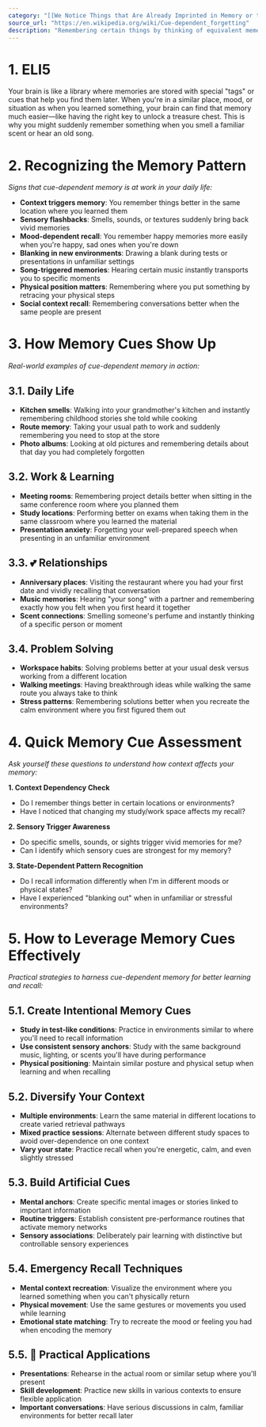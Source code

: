 ```yaml
---
category: "[[We Notice Things that Are Already Imprinted in Memory or that Are Repeated Often]]"
source_url: "https://en.wikipedia.org/wiki/Cue-dependent_forgetting"
description: "Remembering certain things by thinking of equivalent memories."
---
```


# 1. ELI5

Your brain is like a library where memories are stored with special "tags" or cues that help you find them later. When you're in a similar place, mood, or situation as when you learned something, your brain can find that memory much easier—like having the right key to unlock a treasure chest. This is why you might suddenly remember something when you smell a familiar scent or hear an old song.

# 2. Recognizing the Memory Pattern

*Signs that cue-dependent memory is at work in your daily life:*

- **Context triggers memory**: You remember things better in the same location where you learned them
- **Sensory flashbacks**: Smells, sounds, or textures suddenly bring back vivid memories
- **Mood-dependent recall**: You remember happy memories more easily when you're happy, sad ones when you're down
- **Blanking in new environments**: Drawing a blank during tests or presentations in unfamiliar settings
- **Song-triggered memories**: Hearing certain music instantly transports you to specific moments
- **Physical position matters**: Remembering where you put something by retracing your physical steps
- **Social context recall**: Remembering conversations better when the same people are present

# 3. How Memory Cues Show Up

*Real-world examples of cue-dependent memory in action:*

## 3.1. **Daily Life**

- **Kitchen smells**: Walking into your grandmother's kitchen and instantly remembering childhood stories she told while cooking
- **Route memory**: Taking your usual path to work and suddenly remembering you need to stop at the store
- **Photo albums**: Looking at old pictures and remembering details about that day you had completely forgotten

## 3.2. **Work & Learning**

- **Meeting rooms**: Remembering project details better when sitting in the same conference room where you planned them
- **Study locations**: Performing better on exams when taking them in the same classroom where you learned the material
- **Presentation anxiety**: Forgetting your well-prepared speech when presenting in an unfamiliar environment

## 3.3. 💕 **Relationships**

- **Anniversary places**: Visiting the restaurant where you had your first date and vividly recalling that conversation
- **Music memories**: Hearing "your song" with a partner and remembering exactly how you felt when you first heard it together
- **Scent connections**: Smelling someone's perfume and instantly thinking of a specific person or moment

## 3.4. **Problem Solving**

- **Workspace habits**: Solving problems better at your usual desk versus working from a different location
- **Walking meetings**: Having breakthrough ideas while walking the same route you always take to think
- **Stress patterns**: Remembering solutions better when you recreate the calm environment where you first figured them out

# 4. Quick Memory Cue Assessment

*Ask yourself these questions to understand how context affects your memory:*

**1. Context Dependency Check**
   - Do I remember things better in certain locations or environments?
   - Have I noticed that changing my study/work space affects my recall?

**2. Sensory Trigger Awareness**
   - Do specific smells, sounds, or sights trigger vivid memories for me?
   - Can I identify which sensory cues are strongest for my memory?

**3. State-Dependent Pattern Recognition**
   - Do I recall information differently when I'm in different moods or physical states?
   - Have I experienced "blanking out" when in unfamiliar or stressful environments?

# 5. How to Leverage Memory Cues Effectively

*Practical strategies to harness cue-dependent memory for better learning and recall:*

## 5.1. **Create Intentional Memory Cues**

- **Study in test-like conditions**: Practice in environments similar to where you'll need to recall information
- **Use consistent sensory anchors**: Study with the same background music, lighting, or scents you'll have during performance
- **Physical positioning**: Maintain similar posture and physical setup when learning and when recalling

## 5.2. **Diversify Your Context**

- **Multiple environments**: Learn the same material in different locations to create varied retrieval pathways
- **Mixed practice sessions**: Alternate between different study spaces to avoid over-dependence on one context
- **Vary your state**: Practice recall when you're energetic, calm, and even slightly stressed

## 5.3. **Build Artificial Cues**

- **Mental anchors**: Create specific mental images or stories linked to important information
- **Routine triggers**: Establish consistent pre-performance routines that activate memory networks
- **Sensory associations**: Deliberately pair learning with distinctive but controllable sensory experiences

## 5.4. **Emergency Recall Techniques**

- **Mental context recreation**: Visualize the environment where you learned something when you can't physically return
- **Physical movement**: Use the same gestures or movements you used while learning
- **Emotional state matching**: Try to recreate the mood or feeling you had when encoding the memory

## 5.5. 📝 **Practical Applications**

- **Presentations**: Rehearse in the actual room or similar setup where you'll present
- **Skill development**: Practice new skills in various contexts to ensure flexible application
- **Important conversations**: Have serious discussions in calm, familiar environments for better recall later

